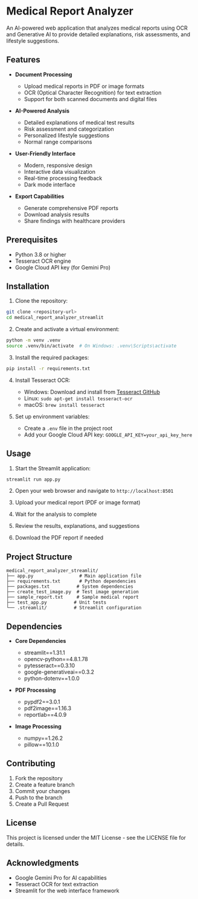 # Medical Report Analyzer

An AI-powered web application that analyzes medical reports using OCR and Generative AI to provide detailed explanations, risk assessments, and lifestyle suggestions.

## Features

- **Document Processing**
  - Upload medical reports in PDF or image formats
  - OCR (Optical Character Recognition) for text extraction
  - Support for both scanned documents and digital files

- **AI-Powered Analysis**
  - Detailed explanations of medical test results
  - Risk assessment and categorization
  - Personalized lifestyle suggestions
  - Normal range comparisons

- **User-Friendly Interface**
  - Modern, responsive design
  - Interactive data visualization
  - Real-time processing feedback
  - Dark mode interface

- **Export Capabilities**
  - Generate comprehensive PDF reports
  - Download analysis results
  - Share findings with healthcare providers

## Prerequisites

- Python 3.8 or higher
- Tesseract OCR engine
- Google Cloud API key (for Gemini Pro)

## Installation

1. Clone the repository:
```bash
git clone <repository-url>
cd medical_report_analyzer_streamlit
```

2. Create and activate a virtual environment:
```bash
python -m venv .venv
source .venv/bin/activate  # On Windows: .venv\Scripts\activate
```

3. Install the required packages:
```bash
pip install -r requirements.txt
```

4. Install Tesseract OCR:
   - Windows: Download and install from [Tesseract GitHub](https://github.com/UB-Mannheim/tesseract/wiki)
   - Linux: `sudo apt-get install tesseract-ocr`
   - macOS: `brew install tesseract`

5. Set up environment variables:
   - Create a `.env` file in the project root
   - Add your Google Cloud API key: `GOOGLE_API_KEY=your_api_key_here`

## Usage

1. Start the Streamlit application:
```bash
streamlit run app.py
```

2. Open your web browser and navigate to `http://localhost:8501`

3. Upload your medical report (PDF or image format)

4. Wait for the analysis to complete

5. Review the results, explanations, and suggestions

6. Download the PDF report if needed

## Project Structure

```
medical_report_analyzer_streamlit/
├── app.py                 # Main application file
├── requirements.txt       # Python dependencies
├── packages.txt          # System dependencies
├── create_test_image.py  # Test image generation
├── sample_report.txt     # Sample medical report
├── test_app.py          # Unit tests
└── .streamlit/          # Streamlit configuration
```

## Dependencies

- **Core Dependencies**
  - streamlit==1.31.1
  - opencv-python==4.8.1.78
  - pytesseract==0.3.10
  - google-generativeai==0.3.2
  - python-dotenv==1.0.0

- **PDF Processing**
  - pypdf2==3.0.1
  - pdf2image==1.16.3
  - reportlab==4.0.9

- **Image Processing**
  - numpy==1.26.2
  - pillow==10.1.0

## Contributing

1. Fork the repository
2. Create a feature branch
3. Commit your changes
4. Push to the branch
5. Create a Pull Request

## License

This project is licensed under the MIT License - see the LICENSE file for details.

## Acknowledgments

- Google Gemini Pro for AI capabilities
- Tesseract OCR for text extraction
- Streamlit for the web interface framework